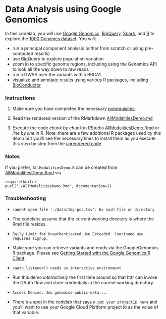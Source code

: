 Data Analysis using Google Genomics
===================================

In this codelab, you will use [Google Genomics](https://cloud.google.com/genomics/), [BigQuery](https://cloud.google.com/bigquery/what-is-bigquery), [Spark](http://spark.apache.org/), and [R](http://www.r-project.org/) to explore the [1000 Genomes dataset](https://cloud.google.com/genomics/data/1000-genomes). You will:
* run a principal component analysis (either from scratch or using pre-computed results)
* use BigQuery to explore population variation
* zoom in to specific genome regions, including using the Genomics API to look all the way down to raw reads
* run a GWAS over the variants within BRCA1
* visualize and annotate results using various R packages, including [BioConductor](http://www.bioconductor.org)

### Instructions
1. Make sure you have completed the necessary [prerequisites](../README.md).

2. Read the rendered version of the RMarkdown [AllModalitiesDemo.md](./AllModalitiesDemo.md)

3. Execute the code *chunk by chunk* in RStudio [AllModalitiesDemo.Rmd](./AllModalitiesDemo.Rmd) or *line by line* in R.  Note: there are a few additional R packages used by this demo but you'll see the necessary lines to install them as you execute this step by step from the [unrendered code](./AllModalitiesDemo.Rmd).

### Notes

If you prefer, `AllModalitiesDemo.R` can be created from [AllModalitiesDemo.Rmd](./AllModalitiesDemo.Rmd) via
```
require(knitr)
purl("./AllModalitiesDemo.Rmd", documentation=1)
```
### Troubleshooting

* `cannot open file './data/1kg-pca.tsv': No such file or directory`
 * The codelabs assume that the current working directory is where the Rmd file resides.

* `Daily Limit for Unauthenticated Use Exceeded. Continued use requires signup.`
 * Make sure you can retrieve variants and reads via the GoogleGenomics R package. Please see [Getting Started with the Google Genomics R Client](https://github.com/googlegenomics/api-client-r).

* `oauth_listener() needs an interactive environment`
 * Run this demo *interactively* the first time around so that httr can invoke the OAuth flow and store credentials in the current working directory.

* `Access Denied: Job genomics-public-data ...`
 * There's a spot in the codelab that says `# put your projectID here` and you'll want to use your Google Cloud Platform project id as the value of that variable.
